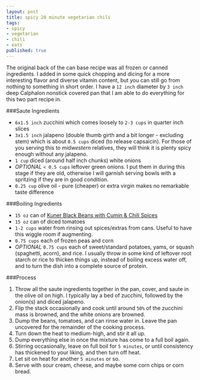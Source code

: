 ```yaml
---
layout: post
title: spicy 20 minute vegetarian chili
tags:
- spicy
- vegetarian
- chili
- eats
published: true
---
```

The original back of the can base recipe was all frozen or canned ingredients.
I added in some quick chopping and dicing for a more interesting flavor and
diverse vitamin content, but you can still go from nothing to something in short order.
I have a `12 inch` diameter by `3 inch` deep Calphalon nonstick covered pan
that I am able to do everything for this two part recipe in.

###Saute Ingredients
- `6x1.5 inch` zucchini which comes loosely to `2-3 cups` in quarter inch slices
- `3x1.5 inch` jalapeno (double thumb girth and a bit longer - excluding stem) which is about `0.5 cups`
diced (to release capsaicin). For those of you serving this to _midwestern_ relatives, they will think it is
plenty spicy enough without any jalapeno.
- `1 cup` diced (around half inch chunks) white onions
- _OPTIONAL_ `< 0.5 cups` leftover green onions. I put them in during this stage if they are old, otherwise I will
garnish serving bowls with a spritzing if they are in good condition.
- `0.25 cup` olive oil - pure (cheaper) or extra virgin makes no remarkable taste difference

###Boiling Ingredients
- `15 oz` can of [Kuner Black Beans with Cumin & Chili Spices](http://www.faribaultfoods.com/brands/kuners_sw/)
- `15 oz` can of diced tomatoes
- `1-2 cups` water from rinsing out spices/extras from cans. Useful to have this wiggle room if augmenting.
- `0.75 cups` each of frozen peas and corn
- _OPTIONAL_ `0.75 cups` each of sweet/standard potatoes, yams, or squash (spaghetti, acorn), and rice.
I usually throw in some kind of leftover root starch or rice to thicken things up,
instead of boiling excess water off, and to turn the dish into a complete source of protein.

###Process
1. Throw all the saute ingredients together in the pan, cover, and saute in the olive oil on high.
I typically lay a bed of zucchini, followed by the onion(s) and diced jalapeno.
2. Flip the stack occasionally and cook until around `50%` of the zucchini mass is browned, and the white onions are browned.
3. Dump the beans, tomatoes, and can rinse water in. Leave the pan uncovered for the remainder of the cooking process.
4. Turn down the heat to medium-high, and stir it all up.
5. Dump everything else in once the mixture has come to a full boil again.
6. Stirring occasionally, leave on full boil for `5 minutes`, or until consistency has thickened to your liking, and then turn off heat.
7. Let sit on heat for another `5 minutes` or so.
8. Serve with sour cream, cheese, and maybe some corn chips or corn bread.
